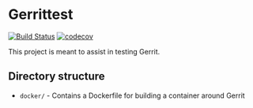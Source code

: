 # Gerrittest

[![Build Status](https://travis-ci.org/opalmer/gerrittest.svg?branch=master)](https://travis-ci.org/opalmer/gerrittest)
[![codecov](https://codecov.io/gh/opalmer/gerrittest/branch/master/graph/badge.svg)](https://codecov.io/gh/opalmer/gerrittest)


This project is meant to assist in testing Gerrit.

## Directory structure

* `docker/` - Contains a Dockerfile for building a container around
  Gerrit

